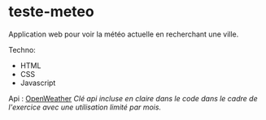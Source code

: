 # teste-meteo

Application web pour voir la météo actuelle en recherchant une ville.

Techno: 
- HTML
- CSS
- Javascript

Api : [OpenWeather](https://openweathermap.org/api)
_Clé api incluse en claire dans le code dans le cadre de l'exercice avec une utilisation limité par mois._
